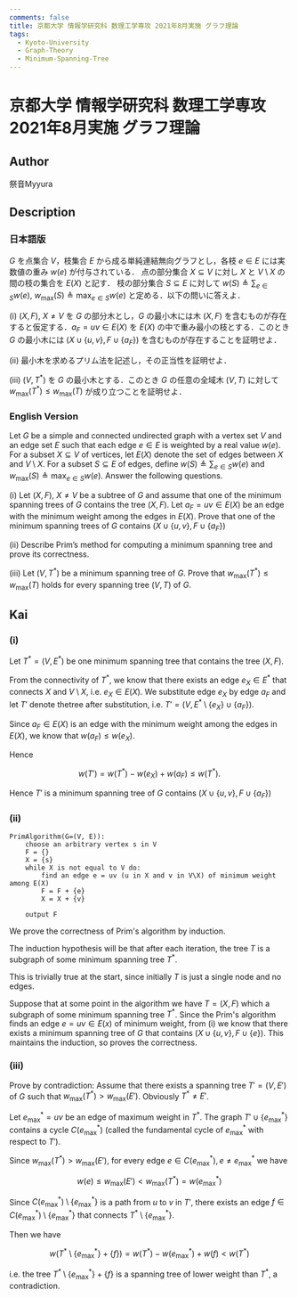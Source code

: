 ```yaml
---
comments: false
title: 京都大学 情報学研究科 数理工学専攻 2021年8月実施 グラフ理論
tags:
  - Kyoto-University
  - Graph-Theory
  - Minimum-Spanning-Tree
---
```

# 京都大学 情報学研究科 数理工学専攻 2021年8月実施 グラフ理論

## **Author**
祭音Myyura

## **Description**
### 日本語版
$G$ を点集合 $V$，枝集合 $E$ から成る単純連結無向グラフとし，各枝 $e\in E$ には実数値の重み $w(e)$ が付与されている．
点の部分集合 $X \subseteq V$ に対し $X$ と $V \setminus X$ の間の枝の集合を $E(X)$ と記す．
枝の部分集合 $S \subseteq E$ に対して $w(S) \triangleq \sum_{e \in S} w(e)$, $w_{\text{max}} (S) \triangleq \max_{e \in S} w(e)$ と定める．以下の問いに答えよ． 

(i) $(X, F)$, $X \neq V$ を $G$ の部分木とし，$G$ の最小木には木 $(X, F)$ を含むものが存在すると仮定する．$a_F = uv \in E(X)$ を $E(X)$ の中で重み最小の枝とする．このとき $G$ の最小木には $(X \cup \{u, v\}, F \cup \{a_F\})$ を含むものが存在することを証明せよ．

(ii) 最小木を求めるプリム法を記述し，その正当性を証明せよ．

(iii) $(V, T^*)$ を $G$ の最小木とする．このとき $G$ の任意の全域木 $(V, T)$ に対して $w_{\text{max}}(T^*) \le w_{\text{max}}(T)$ が成り立つことを証明せよ．

### English Version
Let $G$ be a simple and connected undirected graph with a vertex set $V$ and an edge set $E$ such that each edge $e\in E$ is weighted by a real value $w(e)$.
For a subset $X \subseteq V$ of vertices, let $E(X)$ denote the set of edges between $X$ and $V \setminus X$.
For a subset $S \subseteq E$ of edges, define $w(S) \triangleq \sum_{e \in S} w(e)$ and $w_{\text{max}} (S) \triangleq \max_{e \in S} w(e)$.
Answer the following questions.

(i) Let $(X, F)$, $X \neq V$ be a subtree of $G$ and assume that one of the minimum spanning trees of $G$ contains the tree $(X, F)$.
Let $a_F = uv \in E(X)$ be an edge with the minimum weight among the edges in $E(X)$.
Prove that one of the minimum spanning trees of $G$ contains $(X \cup \{u, v\}, F \cup \{a_F\})$

(ii) Describe Prim’s method for computing a minimum spanning tree and prove its correctness.

(iii) Let $(V, T^*)$ be a minimum spanning tree of $G$.
Prove that $w_{\text{max}}(T^*) \le w_{\text{max}}(T)$ holds for every spanning tree $(V, T)$ of $G$.


## **Kai**
### (i)
Let $T^* = (V, E^*)$ be one minimum spanning tree that contains the tree $(X, F)$.

From the connectivity of $T^*$, we know that there exists an edge $e_X \in E^*$ that connects $X$ and $V \setminus X$, i.e. $e_X \in E(X)$.
We substitute edge $e_X$ by edge $a_F$ and let $T'$ denote thetree after substitution, i.e. $T' = (V, E^* \setminus \{e_X\} \cup \{a_F\})$.

Since $a_F \in E(X)$ is an edge with the minimum weight among the edges in $E(X)$, we know that $w(a_F) \le w(e_X)$.

Hence

$$
w(T') = w(T^*) - w(e_X) + w(a_F) \le w(T^*).
$$

Hence $T'$ is a minimum spanning tree of $G$ contains $(X \cup \{u, v\}, F \cup \{a_F\})$

### (ii)
```text
PrimAlgorithm(G=(V, E)):
    choose an arbitrary vertex s in V
    F = {}
    X = {s}
    while X is not equal to V do:
        find an edge e = uv (u in X and v in V\X) of minimum weight among E(X)
        F = F + {e}
        X = X + {v}
    
    output F
```

We prove the correctness of Prim's algorithm by induction.

The induction hypothesis will be that after each iteration, the tree $T$ is a subgraph of some minimum spanning tree $T^*$.

This is trivially true at the start, since initially $T$ is just a single node and no edges. 

Suppose that at some point in the algorithm we have $T = (X, F)$ which a subgraph of some minimum spanning tree $T^*$.
Since the Prim's algorithm finds an edge $e = uv \in E(x)$ of minimum weight, from (i) we know that there exists a minimum spanning tree of $G$ that contains $(X \cup \{u, v\}, F \cup \{e\})$. This maintains the induction, so proves the correctness.

### (iii)
Prove by contradiction:
Assume that there exists a spanning tree $T' = (V, E')$ of $G$ such that $w_{\text{max}}(T^*) > w_{\text{max}}(E')$. Obviously $T^* \neq E'$.

Let $e^{*}_{\max}=uv$ be an edge of maximum weight in $T^*$.
The graph $T' \cup \{e^{*}_{\max}\}$ contains a cycle $C(e^{*}_{\max})$ (called the fundamental cycle of $e^{*}_{\max}$ with respect to $T'$).

Since $w_{\text{max}}(T^*) > w_{\text{max}}(E')$, for every edge $e \in C(e^{*}_{\max}), e \neq e^{*}_{\max}$ we have

$$
w(e) \le w_{\text{max}}(E') < w_{\text{max}}(T^*) = w(e^{*}_{\max})
$$

<!-- Let $T_1^*$ and $T_2^*$ be the two components of $T^* \setminus \{e^{*}_{\max}\}$. -->
Since $C(e^{*}_{\max}) \setminus \{e^{*}_{\max}\}$ is a path from $u$ to $v$ in $T'$, there exists an edge $f \in C(e^{*}_{\max})\setminus \{e^{*}_{\max}\}$ that connects $T^* \setminus \{e^{*}_{\max}\}$.

Then we have

$$
w(T^* \setminus \{e^{*}_{\max}\} + \{f\}) = w(T^*) - w(e^{*}_{\max}) + w(f) <w(T^*)
$$

i.e. the tree $T^* \setminus \{e^{*}_{\max}\} + \{f\}$ is a spanning tree of lower weight than $T^*$, a contradiction.
